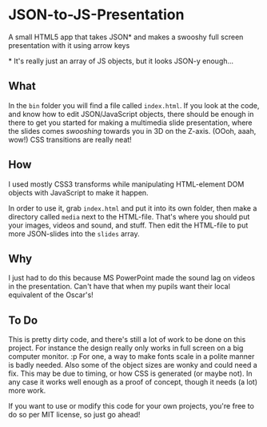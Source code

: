 # JSON-to-JS-Presentation
A small HTML5 app that takes JSON\* and makes a swooshy full screen presentation with it using arrow keys

\* It's really just an array of JS objects, but it looks JSON-y enough...

## What
In the `bin` folder you will find a file called `index.html`. If you look at the code, and know how to edit JSON/JavaScript objects, there should be enough in there to get you started for making a multimedia slide presentation, where the slides comes _swooshing_ towards you in 3D on the Z-axis. (OOoh, aaah, wow!) CSS transitions are really neat!

## How
I used mostly CSS3 transforms while manipulating HTML-element DOM objects with JavaScript to make it happen.

In order to use it, grab `index.html` and put it into its own folder, then make a directory called `media` next to the HTML-file. That's where you should put your images, videos and sound, and stuff. Then edit the HTML-file to put more JSON-slides into the `slides` array.

## Why
I just had to do this because MS PowerPoint made the sound lag on videos in the presentation. Can't have that when my pupils want their local equivalent of the Oscar's!

## To Do
This is pretty dirty code, and there's still a lot of work to be done on this project. For instance the design really only works in full screen on a big computer monitor. :p For one, a way to make fonts scale in a polite manner is badly needed. Also some of the object sizes are wonky and could need a fix. This may be due to timing, or how CSS is generated (or maybe not). In any case it works well enough as a proof of concept, though it needs (a lot) more work.

If you want to use or modify this code for your own projects, you're free to do so per MIT license, so just go ahead!
